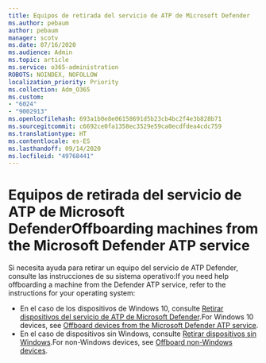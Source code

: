 ```yaml
---
title: Equipos de retirada del servicio de ATP de Microsoft Defender
ms.author: pebaum
author: pebaum
manager: scotv
ms.date: 07/16/2020
ms.audience: Admin
ms.topic: article
ms.service: o365-administration
ROBOTS: NOINDEX, NOFOLLOW
localization_priority: Priority
ms.collection: Adm_O365
ms.custom:
- "6024"
- "9002913"
ms.openlocfilehash: 693a1b0e8e06158691d5b23cb4bc2f4e3b828b71
ms.sourcegitcommit: c6692ce0fa1358ec3529e59ca0ecdfdea4cdc759
ms.translationtype: HT
ms.contentlocale: es-ES
ms.lasthandoff: 09/14/2020
ms.locfileid: "49768441"
---
```

# <a name="offboarding-machines-from-the-microsoft-defender-atp-service"></a><span data-ttu-id="41e07-102">Equipos de retirada del servicio de ATP de Microsoft Defender</span><span class="sxs-lookup"><span data-stu-id="41e07-102">Offboarding machines from the Microsoft Defender ATP service</span></span>

<span data-ttu-id="41e07-103">Si necesita ayuda para retirar un equipo del servicio de ATP Defender, consulte las instrucciones de su sistema operativo:</span><span class="sxs-lookup"><span data-stu-id="41e07-103">If you need help offboarding a machine from the Defender ATP service, refer to the instructions for your operating system:</span></span>  

- <span data-ttu-id="41e07-104">En el caso de los dispositivos de Windows 10, consulte [Retirar dispositivos del servicio de ATP de Microsoft Defender](https://docs.microsoft.com/windows/security/threat-protection/microsoft-defender-atp/offboard-machines#offboard-windows-10-devices).</span><span class="sxs-lookup"><span data-stu-id="41e07-104">For Windows 10 devices, see [Offboard devices from the Microsoft Defender ATP service](https://docs.microsoft.com/windows/security/threat-protection/microsoft-defender-atp/offboard-machines#offboard-windows-10-devices).</span></span>
- <span data-ttu-id="41e07-105">En el caso de dispositivos sin Windows, consulte [Retirar dispositivos sin Windows](https://docs.microsoft.com/windows/security/threat-protection/microsoft-defender-atp/configure-endpoints-non-windows#offboard-non-windows-devices).</span><span class="sxs-lookup"><span data-stu-id="41e07-105">For non-Windows devices, see [Offboard non-Windows devices](https://docs.microsoft.com/windows/security/threat-protection/microsoft-defender-atp/configure-endpoints-non-windows#offboard-non-windows-devices).</span></span>
